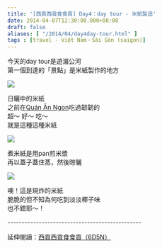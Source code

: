 ```yaml
---
title: '[西貢西貢食食貢] Day4：day tour - 米紙製造'
date: 2014-04-07T12:30:00.000+08:00
draft: false
aliases: [ "/2014/04/day4day-tour.html" ]
tags : [travel - Việt Nam・Sài Gòn (saigon)]
---
```


今天的day tour是遊湄公河  
第一個到達的「景點」是米紙製作的地方  

[![](https://3.bp.blogspot.com/-RF73NdoVB58/XDBeFt9xqJI/AAAAAAAAEDQ/1orumWJMPDoH5QVH1hyw1A0DJVmU-UuKQCLcBGAs/s640/48.jpg)](https://3.bp.blogspot.com/-RF73NdoVB58/XDBeFt9xqJI/AAAAAAAAEDQ/1orumWJMPDoH5QVH1hyw1A0DJVmU-UuKQCLcBGAs/s1600/48.jpg)

日曬中的米紙  
之前在[Quán Ăn Ngon](http://www.hidie.net/2014/04/day2quan-ngon.html)吃過韌韌的  
超～ 好～ 吃～  
就是這種這種米紙  

[![](https://3.bp.blogspot.com/-W2m2HZnqY0I/XDBeLbG5ywI/AAAAAAAAEDY/druqMNFx2IkZYDcb6MbYQ0UXc0J7gNecwCLcBGAs/s640/49.jpg)](https://3.bp.blogspot.com/-W2m2HZnqY0I/XDBeLbG5ywI/AAAAAAAAEDY/druqMNFx2IkZYDcb6MbYQ0UXc0J7gNecwCLcBGAs/s1600/49.jpg)

煮米紙是用pan煎米漿  
再以蓋子蓋住蒸，然後晾曬  

[![](https://1.bp.blogspot.com/-MJg5h0BHFB8/XDBeRjbTWwI/AAAAAAAAEDc/u3F9PTetCxwwMiIplFNYUKJyTywhou5GwCLcBGAs/s640/50.jpg)](https://1.bp.blogspot.com/-MJg5h0BHFB8/XDBeRjbTWwI/AAAAAAAAEDc/u3F9PTetCxwwMiIplFNYUKJyTywhou5GwCLcBGAs/s1600/50.jpg)

噢！這是現炸的米紙  
脆脆的但不知為何吃到淡淡椰子味  
也不錯耶～！  
  
\-----------------------------------------------  
  
延伸閱讀：[西貢西貢食食貢（6D5N）](http://www.hidie.net/2014/04/6d5n.html)